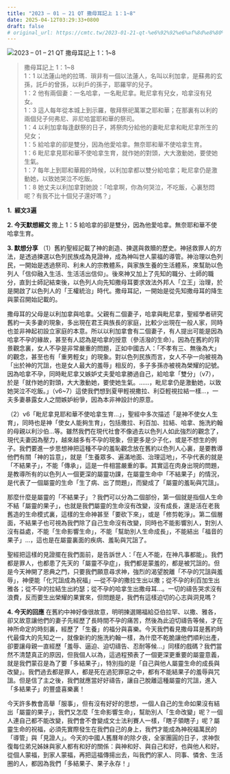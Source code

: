 ```yaml
---
title: "2023 – 01 – 21 QT 撒母耳記上 1：1~8"
date: 2025-04-12T03:29:33+0800
draft: false
# original_url: https://cmtc.tw/2023-01-21-qt-%e6%92%92%e6%af%8d%e8%80%b3%e8%a8%98%e4%b8%8a-1%ef%bc%9a18
---
```


![2023 – 01 – 21 QT  撒母耳記上 1：1\~8](/images/qt.jpg  "2023 – 01 – 21 QT  撒母耳記上 1：1\~8")

> 撒母耳記上 1：1\~8  
> 1：1 以法蓮山地的拉瑪．瑣非有一個以法蓮人，名叫以利加拿，是蘇弗的玄孫，託戶的曾孫，以利戶的孫子，耶羅罕的兒子。  
> 1：2 他有兩個妻：一名哈拿，一名毗尼拿。毗尼拿有兒女，哈拿沒有兒女。  
> 1：3 這人每年從本城上到示羅，敬拜祭祀萬軍之耶和華；在那裏有以利的兩個兒子何弗尼、非尼哈當耶和華的祭司。  
> 1：4 以利加拿每逢獻祭的日子，將祭肉分給他的妻毗尼拿和毗尼拿所生的兒女；  
> 1：5 給哈拿的卻是雙分，因為他愛哈拿。無奈耶和華不使哈拿生育。  
> 1：6 毗尼拿見耶和華不使哈拿生育，就作她的對頭，大大激動她，要使她生氣。  
> 1：7 每年上到耶和華殿的時候，以利加拿都以雙分給哈拿；毗尼拿仍是激動她，以致她哭泣不吃飯。  
> 1：8 她丈夫以利加拿對她說：「哈拿啊，你為何哭泣，不吃飯，心裏愁悶呢？有我不比十個兒子還好嗎？」

**1.  經文3遍**

**2. 今天默想經文**
撒上 1：5 給哈拿的卻是雙分，因為他愛哈拿。無奈耶和華不使哈拿生育。

**3. 默想分享**
（1）舊約聖經記載了神的創造、揀選與救贖的歷史。神拯救罪人的方法，是透過揀選以色列民族成為見證神，成為神叫世人蒙福的導管。神治理以色列民，一開始是透過祭司、利未人的宗教體系，與家族生養的生活體系，來幫助以色列人「信仰融入生活、生活活出信仰」。後來神又加上了先知的職分、士師的職分，直到士師記結束後，以色列人向先知撒母耳要求效法外邦人「立王」治理，於是開啟了以色列人的「王權統治」時代。撒母耳記，一開始是從先知撒母耳的降生與蒙召開始記載的。

撒母耳的父母是以利加拿與哈拿。父親有二個妻子，哈拿與毗尼拿，聖經學者研究舊約一夫多妻的現象，多出現在君王與族長的家庭，比較少出現在一般人家，同時也並非神起初設立家庭的本意。所以以利加拿會有二個妻子，有人提出可能是因為哈拿不孕的緣故，甚至有人認為是哈拿的授意（參活潑的生命）。因為在舊約的背景觀念裏，女人不孕是非常嚴重的問題，正如中國古人：「不孝有三、無後為大」的觀念，甚至也有「重男輕女」的現象。對以色列民族而言，女人不孕一向被視為「出於神的咒詛，也是女人最大的羞辱」相反的，多子多孫亦被視為榮耀的記號。因為哈拿不孕，同時毗尼拿又嫉妒丈夫愛哈拿勝過自己，給哈拿「雙分」（v7），於是「就作她的對頭，大大激動她，要使她生氣。……，毗尼拿仍是激動她，以致她哭泣不吃飯。」（v6\~7）這使我們想到夏甲輕視撒拉、利亞輕視拉結一樣…，一夫多妻暴露女人之間嫉妒紛爭，因為本非神設計的原意。

（2）v6「毗尼拿見耶和華不使哈拿生育…」，聖經中多次描述「是神不使女人生育」，同時也是神「使女人能夠生育」，包括撒拉、利百加、拉結、哈拿、施洗約翰的母親以利沙伯…等。雖然我們在現代社會不像過去以色列人如此強烈的觀念了，現代夫妻因為壓力，越來越多有不孕的現象，但更多是少子化，或是不想生的例子。我們要進一步思想神把這種不孕的羞恥觀念放在舊約以色列人心裏，是要教導他們有關「神的旨意」，就是「生養眾多、遍滿地面、治理這地」，不孕代表的就是「不結果子」，不能「傳承」，這是一件相當嚴重的事。其實這在肉身出現的問題，是教導所有的以色列人一個更深的屬靈功課，在屬靈生命中「不結果子」的情況，是代表了一個屬靈的生命「生了病、出了問題」，而變成了「屬靈的羞恥與咒詛」。

那麼什麼是屬靈的「不結果子」？我們可以分為二個部份，第一個就是指個人生命不結「屬靈的果子」，也就是我們屬靈的生命沒有改變，沒有成長，還是活在老我舊造的生命模式裏，這樣的生命神甚至「要砍下來」，或是「修剪乾淨」。第二個層面，不結果子也可視為我們除了自己生命沒有改變，同時也不能影響別人，對別人沒有益處，不能「生命影響生命」，不能「幫助別人生命成長」，不能結出「福音的果子」…，這也是在屬靈裏面的疾病、羞恥與咒詛了。

聖經把這樣的見證擺在我們面前，是告訴世人：「在人不能，在神凡事都能」。我們都是罪人，也都患了先天的「屬靈不孕症」，我們都是蒙羞的，都是被咒詛的。但是今天神開了恩典之門，只要我們願意尋求神，強烈的渴望脫離「不孕的咒詛與羞辱」，神便能「化咒詛成為祝福」—從不孕的撒拉生出以撒；從不孕的利百加生出雅各；從不孕的拉結生出約瑟；從不孕的哈拿生出撒母耳…。一切的禱告哭求沒有浪費，反而要生出榮耀的果實來，但問題是，我們有這樣迫切的心志與洞見嗎？

**4. 今天的回應**
在舊約中神好像很故意，明明揀選賜福給亞伯拉罕、以撒、雅各，卻又故意讓他們的妻子先經歷了長時間不孕的痛苦，然後為此迫切禱告等候，才在神所命定的時刻裏，經歷了「生養」的福分與喜樂。今天我們看見撒母耳是舊約時代最偉大的先知之一，就像新約的施洗約翰一樣，為什麼不乾脆讓他們順利出產，卻要讓母親一直經歷「羞辱、逼迫、迫切禱告、忍耐等候…」同樣的戲碼？我們當然不清楚真正的原因，但我個人以為，這過程預表了一個更深更重要的屬靈意義，就是我們蒙召是為了要「多結果子」，特別指的是「自己與他人屬靈生命的成長與改變」。我們過去都是罪人，都是死在過犯罪惡之中，都有不能結果子的羞辱與咒詛。但是信了主之後，我們就應當好好禱告，讓自己脫離這種屬靈的咒詛，進入「多結果子」的豐盛喜樂裏！

今天許多教會高舉「服事」，但有沒有好好的思想，一個人自己的生命如果沒有結出「屬靈的果子」，我們又怎麼「生命影響生命」，幫助別人「生命改變」呢？一個人連自己都不能改變，我們會不會變成文士法利賽人一樣，「瞎子領瞎子」呢？屬靈生命的祝福，必須先實際發生在我們自己的身上，我們才能成為神祝福萬民的「導管」與「見證人」。今天的中國人舊曆年的除夕夜，全家團圓的日子，求神恢復每位弟兄姊妹與家人都有和好的關係：與神和好、與自己和好，也與他人和好。從個人蒙福，到家人蒙福，再把這福傳揚出去，叫我們的家人、同事、憐舍、生活圈的人，都因為我們「多結果子、果子永存！」
